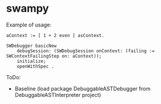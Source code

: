 # swampy

Example of usage:

```
aContext := [ 1 + 2 even ] asContext.

SWDebugger basicNew 
	debugSession: (SWDebugSession onContext: (failing := SWContextFailingStep on: aContext));
	initialize;
	openWithSpec .
```

ToDo:
- Baseline (load package DebuggableASTDebugger from DebuggableASTInterpreter project)
